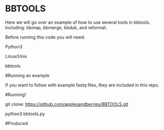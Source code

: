 # BBTOOLS
Here we will go over an example of how to use several tools in bbtools. Including: bbmap, bbmerge, bbduk, and reformat.

Before running this code you will need:

  Python3
  
  Linux/Unix
  
  bbtools

#Running an example

If you want to follow with example fastq files, they are included in this repo.

#Running!

  git clone: https://github.com/applesandberries/BBTOOLS.git
  
  python3 bbtools.py

#Produced
